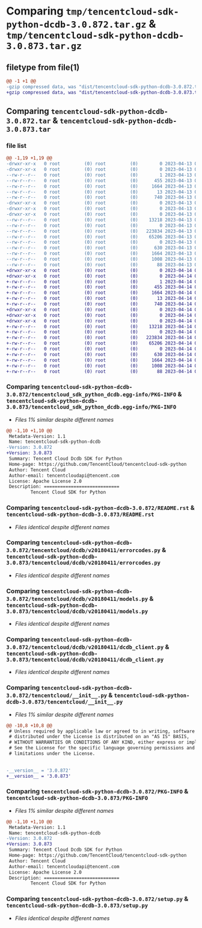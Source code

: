# Comparing `tmp/tencentcloud-sdk-python-dcdb-3.0.872.tar.gz` & `tmp/tencentcloud-sdk-python-dcdb-3.0.873.tar.gz`

## filetype from file(1)

```diff
@@ -1 +1 @@
-gzip compressed data, was "dist/tencentcloud-sdk-python-dcdb-3.0.872.tar", last modified: Thu Apr 13 00:39:24 2023, max compression
+gzip compressed data, was "dist/tencentcloud-sdk-python-dcdb-3.0.873.tar", last modified: Fri Apr 14 00:35:17 2023, max compression
```

## Comparing `tencentcloud-sdk-python-dcdb-3.0.872.tar` & `tencentcloud-sdk-python-dcdb-3.0.873.tar`

### file list

```diff
@@ -1,19 +1,19 @@
-drwxr-xr-x   0 root         (0) root         (0)        0 2023-04-13 00:39:24.000000 tencentcloud-sdk-python-dcdb-3.0.872/
-drwxr-xr-x   0 root         (0) root         (0)        0 2023-04-13 00:39:24.000000 tencentcloud-sdk-python-dcdb-3.0.872/tencentcloud_sdk_python_dcdb.egg-info/
--rw-r--r--   0 root         (0) root         (0)        1 2023-04-13 00:39:24.000000 tencentcloud-sdk-python-dcdb-3.0.872/tencentcloud_sdk_python_dcdb.egg-info/dependency_links.txt
--rw-r--r--   0 root         (0) root         (0)      455 2023-04-13 00:39:24.000000 tencentcloud-sdk-python-dcdb-3.0.872/tencentcloud_sdk_python_dcdb.egg-info/SOURCES.txt
--rw-r--r--   0 root         (0) root         (0)     1664 2023-04-13 00:39:24.000000 tencentcloud-sdk-python-dcdb-3.0.872/tencentcloud_sdk_python_dcdb.egg-info/PKG-INFO
--rw-r--r--   0 root         (0) root         (0)       13 2023-04-13 00:39:24.000000 tencentcloud-sdk-python-dcdb-3.0.872/tencentcloud_sdk_python_dcdb.egg-info/top_level.txt
--rw-r--r--   0 root         (0) root         (0)      740 2023-04-13 00:39:24.000000 tencentcloud-sdk-python-dcdb-3.0.872/README.rst
-drwxr-xr-x   0 root         (0) root         (0)        0 2023-04-13 00:39:24.000000 tencentcloud-sdk-python-dcdb-3.0.872/tencentcloud/
-drwxr-xr-x   0 root         (0) root         (0)        0 2023-04-13 00:39:24.000000 tencentcloud-sdk-python-dcdb-3.0.872/tencentcloud/dcdb/
-drwxr-xr-x   0 root         (0) root         (0)        0 2023-04-13 00:39:24.000000 tencentcloud-sdk-python-dcdb-3.0.872/tencentcloud/dcdb/v20180411/
--rw-r--r--   0 root         (0) root         (0)    13218 2023-04-13 00:39:24.000000 tencentcloud-sdk-python-dcdb-3.0.872/tencentcloud/dcdb/v20180411/errorcodes.py
--rw-r--r--   0 root         (0) root         (0)        0 2023-04-13 00:39:24.000000 tencentcloud-sdk-python-dcdb-3.0.872/tencentcloud/dcdb/v20180411/__init__.py
--rw-r--r--   0 root         (0) root         (0)   223834 2023-04-13 00:39:24.000000 tencentcloud-sdk-python-dcdb-3.0.872/tencentcloud/dcdb/v20180411/models.py
--rw-r--r--   0 root         (0) root         (0)    65206 2023-04-13 00:39:24.000000 tencentcloud-sdk-python-dcdb-3.0.872/tencentcloud/dcdb/v20180411/dcdb_client.py
--rw-r--r--   0 root         (0) root         (0)        0 2023-04-13 00:39:24.000000 tencentcloud-sdk-python-dcdb-3.0.872/tencentcloud/dcdb/__init__.py
--rw-r--r--   0 root         (0) root         (0)      630 2023-04-13 00:39:24.000000 tencentcloud-sdk-python-dcdb-3.0.872/tencentcloud/__init__.py
--rw-r--r--   0 root         (0) root         (0)     1664 2023-04-13 00:39:24.000000 tencentcloud-sdk-python-dcdb-3.0.872/PKG-INFO
--rw-r--r--   0 root         (0) root         (0)     1008 2023-04-13 00:39:24.000000 tencentcloud-sdk-python-dcdb-3.0.872/setup.py
--rw-r--r--   0 root         (0) root         (0)       88 2023-04-13 00:39:24.000000 tencentcloud-sdk-python-dcdb-3.0.872/setup.cfg
+drwxr-xr-x   0 root         (0) root         (0)        0 2023-04-14 00:35:17.000000 tencentcloud-sdk-python-dcdb-3.0.873/
+drwxr-xr-x   0 root         (0) root         (0)        0 2023-04-14 00:35:17.000000 tencentcloud-sdk-python-dcdb-3.0.873/tencentcloud_sdk_python_dcdb.egg-info/
+-rw-r--r--   0 root         (0) root         (0)        1 2023-04-14 00:35:17.000000 tencentcloud-sdk-python-dcdb-3.0.873/tencentcloud_sdk_python_dcdb.egg-info/dependency_links.txt
+-rw-r--r--   0 root         (0) root         (0)      455 2023-04-14 00:35:17.000000 tencentcloud-sdk-python-dcdb-3.0.873/tencentcloud_sdk_python_dcdb.egg-info/SOURCES.txt
+-rw-r--r--   0 root         (0) root         (0)     1664 2023-04-14 00:35:17.000000 tencentcloud-sdk-python-dcdb-3.0.873/tencentcloud_sdk_python_dcdb.egg-info/PKG-INFO
+-rw-r--r--   0 root         (0) root         (0)       13 2023-04-14 00:35:17.000000 tencentcloud-sdk-python-dcdb-3.0.873/tencentcloud_sdk_python_dcdb.egg-info/top_level.txt
+-rw-r--r--   0 root         (0) root         (0)      740 2023-04-14 00:35:16.000000 tencentcloud-sdk-python-dcdb-3.0.873/README.rst
+drwxr-xr-x   0 root         (0) root         (0)        0 2023-04-14 00:35:17.000000 tencentcloud-sdk-python-dcdb-3.0.873/tencentcloud/
+drwxr-xr-x   0 root         (0) root         (0)        0 2023-04-14 00:35:17.000000 tencentcloud-sdk-python-dcdb-3.0.873/tencentcloud/dcdb/
+drwxr-xr-x   0 root         (0) root         (0)        0 2023-04-14 00:35:17.000000 tencentcloud-sdk-python-dcdb-3.0.873/tencentcloud/dcdb/v20180411/
+-rw-r--r--   0 root         (0) root         (0)    13218 2023-04-14 00:35:16.000000 tencentcloud-sdk-python-dcdb-3.0.873/tencentcloud/dcdb/v20180411/errorcodes.py
+-rw-r--r--   0 root         (0) root         (0)        0 2023-04-14 00:35:16.000000 tencentcloud-sdk-python-dcdb-3.0.873/tencentcloud/dcdb/v20180411/__init__.py
+-rw-r--r--   0 root         (0) root         (0)   223834 2023-04-14 00:35:16.000000 tencentcloud-sdk-python-dcdb-3.0.873/tencentcloud/dcdb/v20180411/models.py
+-rw-r--r--   0 root         (0) root         (0)    65206 2023-04-14 00:35:16.000000 tencentcloud-sdk-python-dcdb-3.0.873/tencentcloud/dcdb/v20180411/dcdb_client.py
+-rw-r--r--   0 root         (0) root         (0)        0 2023-04-14 00:35:16.000000 tencentcloud-sdk-python-dcdb-3.0.873/tencentcloud/dcdb/__init__.py
+-rw-r--r--   0 root         (0) root         (0)      630 2023-04-14 00:35:16.000000 tencentcloud-sdk-python-dcdb-3.0.873/tencentcloud/__init__.py
+-rw-r--r--   0 root         (0) root         (0)     1664 2023-04-14 00:35:17.000000 tencentcloud-sdk-python-dcdb-3.0.873/PKG-INFO
+-rw-r--r--   0 root         (0) root         (0)     1008 2023-04-14 00:35:16.000000 tencentcloud-sdk-python-dcdb-3.0.873/setup.py
+-rw-r--r--   0 root         (0) root         (0)       88 2023-04-14 00:35:17.000000 tencentcloud-sdk-python-dcdb-3.0.873/setup.cfg
```

### Comparing `tencentcloud-sdk-python-dcdb-3.0.872/tencentcloud_sdk_python_dcdb.egg-info/PKG-INFO` & `tencentcloud-sdk-python-dcdb-3.0.873/tencentcloud_sdk_python_dcdb.egg-info/PKG-INFO`

 * *Files 1% similar despite different names*

```diff
@@ -1,10 +1,10 @@
 Metadata-Version: 1.1
 Name: tencentcloud-sdk-python-dcdb
-Version: 3.0.872
+Version: 3.0.873
 Summary: Tencent Cloud Dcdb SDK for Python
 Home-page: https://github.com/TencentCloud/tencentcloud-sdk-python
 Author: Tencent Cloud
 Author-email: tencentcloudapi@tencent.com
 License: Apache License 2.0
 Description: ============================
         Tencent Cloud SDK for Python
```

### Comparing `tencentcloud-sdk-python-dcdb-3.0.872/README.rst` & `tencentcloud-sdk-python-dcdb-3.0.873/README.rst`

 * *Files identical despite different names*

### Comparing `tencentcloud-sdk-python-dcdb-3.0.872/tencentcloud/dcdb/v20180411/errorcodes.py` & `tencentcloud-sdk-python-dcdb-3.0.873/tencentcloud/dcdb/v20180411/errorcodes.py`

 * *Files identical despite different names*

### Comparing `tencentcloud-sdk-python-dcdb-3.0.872/tencentcloud/dcdb/v20180411/models.py` & `tencentcloud-sdk-python-dcdb-3.0.873/tencentcloud/dcdb/v20180411/models.py`

 * *Files identical despite different names*

### Comparing `tencentcloud-sdk-python-dcdb-3.0.872/tencentcloud/dcdb/v20180411/dcdb_client.py` & `tencentcloud-sdk-python-dcdb-3.0.873/tencentcloud/dcdb/v20180411/dcdb_client.py`

 * *Files identical despite different names*

### Comparing `tencentcloud-sdk-python-dcdb-3.0.872/tencentcloud/__init__.py` & `tencentcloud-sdk-python-dcdb-3.0.873/tencentcloud/__init__.py`

 * *Files 1% similar despite different names*

```diff
@@ -10,8 +10,8 @@
 # Unless required by applicable law or agreed to in writing, software
 # distributed under the License is distributed on an "AS IS" BASIS,
 # WITHOUT WARRANTIES OR CONDITIONS OF ANY KIND, either express or implied.
 # See the License for the specific language governing permissions and
 # limitations under the License.
 
 
-__version__ = '3.0.872'
+__version__ = '3.0.873'
```

### Comparing `tencentcloud-sdk-python-dcdb-3.0.872/PKG-INFO` & `tencentcloud-sdk-python-dcdb-3.0.873/PKG-INFO`

 * *Files 1% similar despite different names*

```diff
@@ -1,10 +1,10 @@
 Metadata-Version: 1.1
 Name: tencentcloud-sdk-python-dcdb
-Version: 3.0.872
+Version: 3.0.873
 Summary: Tencent Cloud Dcdb SDK for Python
 Home-page: https://github.com/TencentCloud/tencentcloud-sdk-python
 Author: Tencent Cloud
 Author-email: tencentcloudapi@tencent.com
 License: Apache License 2.0
 Description: ============================
         Tencent Cloud SDK for Python
```

### Comparing `tencentcloud-sdk-python-dcdb-3.0.872/setup.py` & `tencentcloud-sdk-python-dcdb-3.0.873/setup.py`

 * *Files identical despite different names*


